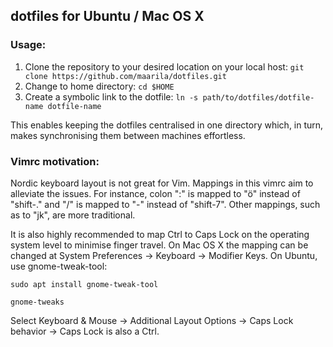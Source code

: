 ## dotfiles for Ubuntu / Mac OS X

### Usage:
1. Clone the repository to your desired location on your local host:
`git clone https://github.com/maarila/dotfiles.git`
2. Change to home directory:
`cd $HOME`
3. Create a symbolic link to the dotfile:
`ln -s path/to/dotfiles/dotfile-name dotfile-name`

This enables keeping the dotfiles centralised in one directory which, in turn, makes synchronising them between machines effortless.

### Vimrc motivation:

Nordic keyboard layout is not great for Vim. Mappings in this vimrc aim to alleviate the issues. For instance,  colon ":" is mapped to "ö" instead of "shift-." and "/" is mapped to "-" instead of "shift-7". Other mappings, such as <Esc> to "jk", are more traditional.

It is also highly recommended to map Ctrl to Caps Lock on the operating system level to minimise finger travel. On Mac OS X the mapping can be changed at System Preferences -> Keyboard -> Modifier Keys. On Ubuntu, use gnome-tweak-tool:

`sudo apt install gnome-tweak-tool`

`gnome-tweaks`

Select Keyboard & Mouse -> Additional Layout Options -> Caps Lock behavior -> Caps Lock is also a Ctrl.
